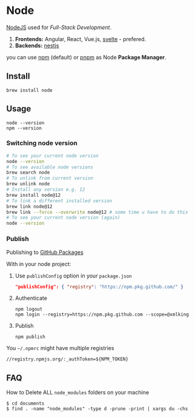 # Node
[NodeJS](https://nodejs.org/en/) used for _Full-Stack Development_.

1. **Frontends:** Angular, React, Vue.js, [svelte](https://svelte.dev) - prefered. 
2. **Backends:** [nestjs](https://nestjs.com)

you can use [npm](npm.md) (default) or [pnpm](pnpm.md) as Node **Package Manager**.

## Install

```shell
brew install node
```

## Usage

```shell
node --version
npm --version
```

### Switching node version
```bash
# To see your current node version
node --version
# To see available node versions
brew search node
# To unlink from current version
brew unlink node
# Install any version e.g. 12
brew install node@12
# To link a different installed version
brew link node@12 
brew link --force --overwrite node@12 # some time u have to do this
# To see your current node version (again)
node --version
```

### Publish
Publishing to [GitHub Packages](https://github.com/features/packages)

With in your node project:

1. Use `publishConfig` option in your `package.json`
    ```json
    "publishConfig": { "registry": "https://npm.pkg.github.com/" }
    ```

2. Authenticate
    ```shell
    npm logout
    npm login --registry=https://npm.pkg.github.com --scope=@xmlking
    ```

3. Publish
    ```shell
    npm publish
    ```

You `~/.npmrc` might have multiple registries 
```
//registry.npmjs.org/:_authToken=${NPM_TOKEN}
```

## FAQ

How to Delete ALL `node_modules` folders on your machine

```
$ cd documents
$ find . -name "node_modules" -type d -prune -print | xargs du -chs
```

